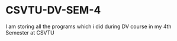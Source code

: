 # CSVTU-DV-SEM-4
I am storing all the programs which i did during DV course in my 4th Semester at CSVTU
